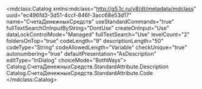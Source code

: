 <?xml version="1.0" encoding="UTF-8"?>
<mdclass:Catalog xmlns:mdclass="http://g5.1c.ru/v8/dt/metadata/mdclass" uuid="ec496fd3-3d51-4ccf-846f-3acc68e53d17" name="СчетаДенежныхСредств" useStandardCommands="true" fullTextSearchOnInputByString="DontUse" createOnInput="Use" dataLockControlMode="Managed" fullTextSearch="Use" levelCount="2" foldersOnTop="true" codeLength="9" descriptionLength="50" codeType="String" codeAllowedLength="Variable" checkUnique="true" autonumbering="true" defaultPresentation="AsDescription" editType="InDialog" choiceMode="BothWays">
    <inputByString>Catalog.СчетаДенежныхСредств.StandardAttribute.Description</inputByString>
    <inputByString>Catalog.СчетаДенежныхСредств.StandardAttribute.Code</inputByString>
  <synonym key="ru" value="Счета денежных средств"/>
  <producedTypes>
    <objectType typeId="33f7b817-4873-423b-b7ff-4d31014b7ba3" valueTypeId="34a34da3-bd1a-4a1f-84c2-7765197ef548"/>
    <refType typeId="5dae1bcf-f3b2-42de-bbfb-4ee207042a75" valueTypeId="06ec7ca9-8344-49b0-8640-2fcc1bc459cb"/>
    <selectionType typeId="c4b92663-78fb-4467-8062-e4bef5ed79a5" valueTypeId="ce1794c7-d5cc-47b5-82fb-e1dca5ec3f6a"/>
    <listType typeId="7fcc7920-b539-49ac-8bb1-afe200f7beaf" valueTypeId="25e3dbcb-5784-4a1c-a1b8-1318ba6cb4a4"/>
    <managerType typeId="36b3fa48-89a6-4b9d-8c67-e6cb0851247c" valueTypeId="0882f7c5-8a53-4753-8293-4ef811780263"/>
  </producedTypes>
</mdclass:Catalog>
